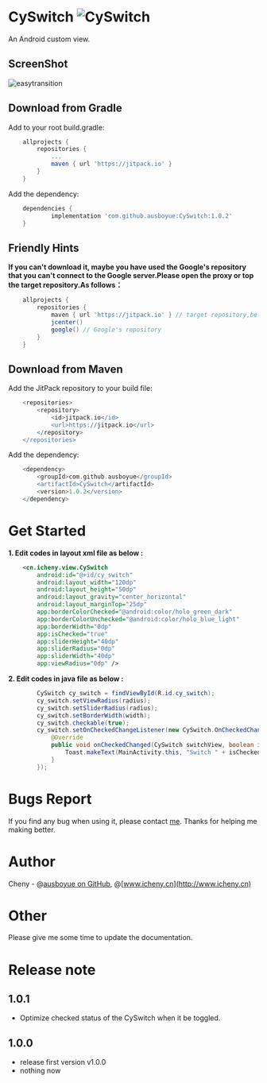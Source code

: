 # CySwitch    ![CySwitch](https://jitpack.io/v/ausboyue/CySwitch.svg)

An Android custom view.

## ScreenShot
![easytransition](https://github.com/ausboyue/CySwitch/blob/master/art/cy_switch.gif) 

## Download from Gradle

Add to your root build.gradle:
```groovy
    allprojects {
        repositories {
            ...
            maven { url 'https://jitpack.io' }
        }
    }
```

Add the dependency:
```groovy
    dependencies {
            implementation 'com.github.ausboyue:CySwitch:1.0.2'
    }
```

## Friendly Hints
**If you can't download it, maybe you have used the Google's repository that you can't connect to the Google server.Please open the proxy or top the target repository.As follows：**
```groovy
    allprojects {
        repositories {
            maven { url 'https://jitpack.io' } // target repository,be top
            jcenter()
            google() // Google's repository
        }
    }
```

## Download from Maven

Add the JitPack repository to your build file:
```groovy
    <repositories>
        <repository>
            <id>jitpack.io</id>
            <url>https://jitpack.io</url>
        </repository>
    </repositories>
```

Add the dependency:
```groovy
    <dependency>
        <groupId>com.github.ausboyue</groupId>
        <artifactId>CySwitch</artifactId>
        <version>1.0.2</version>
    </dependency>
```

# Get Started

**1. Edit codes in layout xml file as below :**

```xml
    <cn.icheny.view.CySwitch
        android:id="@+id/cy_switch"
        android:layout_width="120dp"
        android:layout_height="50dp"
        android:layout_gravity="center_horizontal"
        android:layout_marginTop="25dp"
        app:borderColorChecked="@android:color/holo_green_dark"
        app:borderColorUnchecked="@android:color/holo_blue_light"
        app:borderWidth="0dp"
        app:isChecked="true"
        app:sliderHeight="40dp"
        app:sliderRadius="0dp"
        app:sliderWidth="40dp"
        app:viewRadius="0dp" />
```

**2. Edit codes in java file as below :**
```java
        CySwitch cy_switch = findViewById(R.id.cy_switch);
        cy_switch.setViewRadius(radius);
        cy_switch.setSliderRadius(radius);
        cy_switch.setBorderWidth(width);
        cy_switch.checkable(true);
        cy_switch.setOnCheckedChangeListener(new CySwitch.OnCheckedChangeListener() {
            @Override
            public void onCheckedChanged(CySwitch switchView, boolean isChecked) {
                Toast.makeText(MainActivity.this, "Switch " + isChecked, Toast.LENGTH_SHORT).show();
            }
        });
```

# Bugs Report

If you find any bug when using it, please contact [me](mailto:ausboyue@qq.com). Thanks for helping me making better.

# Author

Cheny - @[ausboyue on GitHub](https://github.com/ausboyue/), @[www.icheny.cn](http://www.icheny.cn)

# Other

Please give me some time to update the documentation.

# Release note

## 1.0.1
 - Optimize checked status of the CySwitch when it be toggled.

## 1.0.0
 - release first version v1.0.0 
 - nothing now
